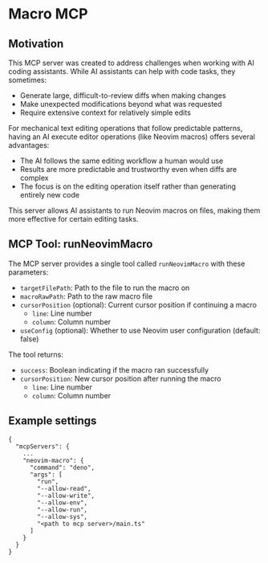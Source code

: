 # Macro MCP

## Motivation

This MCP server was created to address challenges when working with AI coding assistants. While AI assistants can help with code tasks, they sometimes:

- Generate large, difficult-to-review diffs when making changes
- Make unexpected modifications beyond what was requested
- Require extensive context for relatively simple edits

For mechanical text editing operations that follow predictable patterns, having an AI execute editor operations (like Neovim macros) offers several advantages:
- The AI follows the same editing workflow a human would use
- Results are more predictable and trustworthy even when diffs are complex
- The focus is on the editing operation itself rather than generating entirely new code

This server allows AI assistants to run Neovim macros on files, making them more effective for certain editing tasks.

## MCP Tool: runNeovimMacro

The MCP server provides a single tool called `runNeovimMacro` with these parameters:

- `targetFilePath`: Path to the file to run the macro on
- `macroRawPath`: Path to the raw macro file
- `cursorPosition` (optional): Current cursor position if continuing a macro
  - `line`: Line number
  - `column`: Column number
- `useConfig` (optional): Whether to use Neovim user configuration (default: false)

The tool returns:
- `success`: Boolean indicating if the macro ran successfully
- `cursorPosition`: New cursor position after running the macro
  - `line`: Line number
  - `column`: Column number

## Example settings

```
{
  "mcpServers": {
    ...
    "neovim-macro": {
      "command": "deno",
      "args": [
        "run",
        "--allow-read",
        "--allow-write",
        "--allow-env",
        "--allow-run",
        "--allow-sys",
        "<path to mcp server>/main.ts"
      ]
    }
  }
}
```
